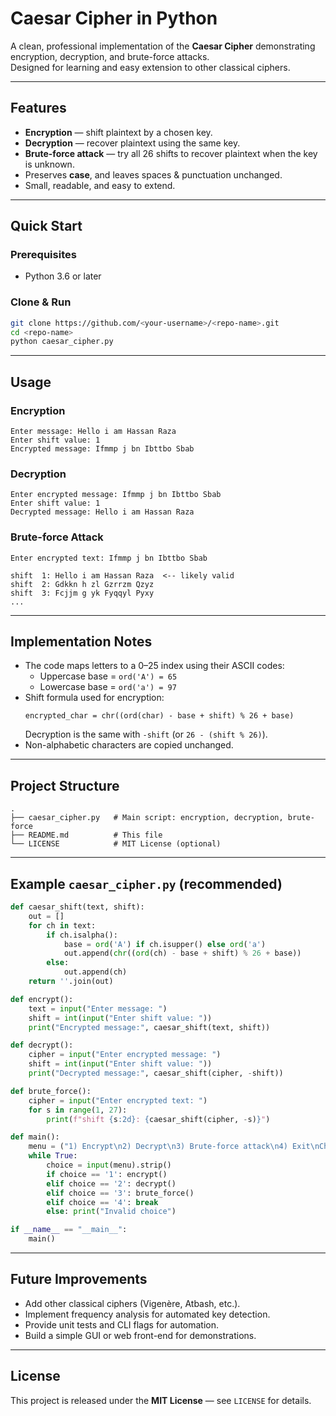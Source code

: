 # Caesar Cipher in Python

A clean, professional implementation of the **Caesar Cipher** demonstrating encryption, decryption, and brute-force attacks.  
Designed for learning and easy extension to other classical ciphers.

---

## Features
- **Encryption** — shift plaintext by a chosen key.  
- **Decryption** — recover plaintext using the same key.  
- **Brute-force attack** — try all 26 shifts to recover plaintext when the key is unknown.  
- Preserves **case**, and leaves spaces & punctuation unchanged.  
- Small, readable, and easy to extend.

---

## Quick Start

### Prerequisites
- Python 3.6 or later

### Clone & Run
```bash
git clone https://github.com/<your-username>/<repo-name>.git
cd <repo-name>
python caesar_cipher.py
```

---

## Usage

### Encryption
```
Enter message: Hello i am Hassan Raza
Enter shift value: 1
Encrypted message: Ifmmp j bn Ibttbo Sbab
```

### Decryption
```
Enter encrypted message: Ifmmp j bn Ibttbo Sbab
Enter shift value: 1
Decrypted message: Hello i am Hassan Raza
```

### Brute-force Attack
```
Enter encrypted text: Ifmmp j bn Ibttbo Sbab

shift  1: Hello i am Hassan Raza  <-- likely valid
shift  2: Gdkkn h zl Gzrrzm Qzyz
shift  3: Fcjjm g yk Fyqqyl Pyxy
...
```

---

## Implementation Notes
- The code maps letters to a 0–25 index using their ASCII codes:
  - Uppercase base = `ord('A') = 65`
  - Lowercase base = `ord('a') = 97`
- Shift formula used for encryption:
  ```
  encrypted_char = chr((ord(char) - base + shift) % 26 + base)
  ```
  Decryption is the same with `-shift` (or `26 - (shift % 26)`).
- Non-alphabetic characters are copied unchanged.

---

## Project Structure
```
.
├── caesar_cipher.py   # Main script: encryption, decryption, brute-force
├── README.md          # This file
└── LICENSE            # MIT License (optional)
```

---

## Example `caesar_cipher.py` (recommended)
```python
def caesar_shift(text, shift):
    out = []
    for ch in text:
        if ch.isalpha():
            base = ord('A') if ch.isupper() else ord('a')
            out.append(chr((ord(ch) - base + shift) % 26 + base))
        else:
            out.append(ch)
    return ''.join(out)

def encrypt():
    text = input("Enter message: ")
    shift = int(input("Enter shift value: "))
    print("Encrypted message:", caesar_shift(text, shift))

def decrypt():
    cipher = input("Enter encrypted message: ")
    shift = int(input("Enter shift value: "))
    print("Decrypted message:", caesar_shift(cipher, -shift))

def brute_force():
    cipher = input("Enter encrypted text: ")
    for s in range(1, 27):
        print(f"shift {s:2d}: {caesar_shift(cipher, -s)}")

def main():
    menu = ("1) Encrypt\n2) Decrypt\n3) Brute-force attack\n4) Exit\nChoose: ")
    while True:
        choice = input(menu).strip()
        if choice == '1': encrypt()
        elif choice == '2': decrypt()
        elif choice == '3': brute_force()
        elif choice == '4': break
        else: print("Invalid choice")

if __name__ == "__main__":
    main()
```

---

## Future Improvements
- Add other classical ciphers (Vigenère, Atbash, etc.).  
- Implement frequency analysis for automated key detection.  
- Provide unit tests and CLI flags for automation.  
- Build a simple GUI or web front-end for demonstrations.

---

## License
This project is released under the **MIT License** — see `LICENSE` for details.
